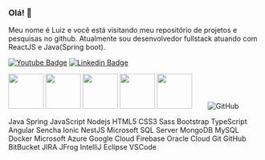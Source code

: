 ### Olá! 👋
Meu nome é Luiz e você está visitando meu repositório de projetos e pesquisas no github. Atualmente sou desenvolvedor fullstack atuando com ReactJS e Java(Spring boot).

[![Youtube Badge](https://img.shields.io/badge/-Youtube-FF0000?style=flat-square&labelColor=FF0000&logo=youtube&logoColor=white&link=https://youtube.com/c/LuizAlbertoTiko)](https://youtube.com/c/LuizAlbertoTiko)
[![Linkedin Badge](https://img.shields.io/badge/-LinkedIn-blue?style=flat-square&logo=Linkedin&logoColor=white&link=https://www.linkedin.com/in/luiz-alberto)](https://www.linkedin.com/in/luiz-alberto)
<p>
<img src="https://camo.githubusercontent.com/e17e119d8c9bb34ac9710be65d35d52a7e04cc260476760305525204df5f34b0/68747470733a2f2f696d672e736869656c64732e696f2f62616467652f2d4a6176612d3030373339363f7374796c653d666c61742d737175617265266c6f676f3d6a617661" width="70px">
 <img src="https://img.shields.io/badge/Spring-6DB33F?style=for-the-badge&logo=spring&logoColor=white" width="70px">
 <img src="https://img.shields.io/badge/React-20232A?style=for-the-badge&logo=react&logoColor=61DAFB" width="70px">
 <img src="https://img.shields.io/badge/Redux-593D88?style=for-the-badge&logo=redux&logoColor=white" width="70px">
 <img src="https://camo.githubusercontent.com/cf1a0ef083a2372d7f66b4691d5d25bfd8c098f42871e8da90edb1f32ed187c4/68747470733a2f2f696d672e736869656c64732e696f2f62616467652f2d4a6176615363726970742d626c61636b3f7374796c653d666c61742d737175617265266c6f676f3d6a617661736372697074"  width="70px">
 
 
 <img src="" >
 <img src="" >
 <img src="" >
 <img src="" >
 <img src="" >
 <img src="" > 
 <img src="" >
 
 <img src="https://camo.githubusercontent.com/85dc47a56a4e73ae7b6e64b3b4416785497e74219ae179ae8faaaca10d5a78d9/68747470733a2f2f696d672e736869656c64732e696f2f62616467652f2d4769744875622d3138313731373f7374796c653d666c61742d737175617265266c6f676f3d676974687562" alt="GitHub" data-canonical-src="https://img.shields.io/badge/-GitHub-181717?style=flat-square&amp;logo=github" style="max-width:100%;">
</p>
Java Spring JavaScript Nodejs HTML5 CSS3 Sass Bootstrap TypeScript Angular Sencha Ionic NestJS Microsoft SQL Server MongoDB MySQL Docker Microsoft Azure Google Cloud Firebase Oracle Cloud Git GitHub BitBucket JIRA JFrog IntelliJ Eclipse VSCode
<!--
**luiztrisoft/luiztrisoft** is a ✨ _special_ ✨ repository because its `README.md` (this file) appears on your GitHub profile.

Here are some ideas to get you started:

- 🔭 I’m currently working on ...
- 🌱 I’m currently learning ...
- 👯 I’m looking to collaborate on ...
- 🤔 I’m looking for help with ...
- 💬 Ask me about ...
- 📫 How to reach me: ...
- 😄 Pronouns: ...
- ⚡ Fun fact: ...
-->
